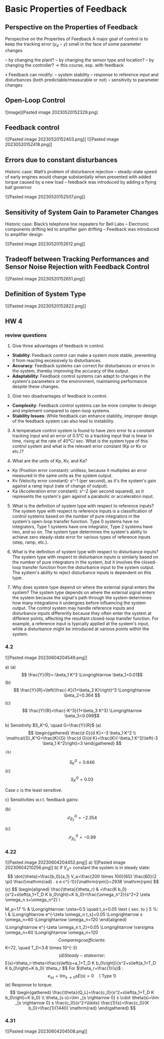 # Basic Properties of Feedback
## Perspective on the Properties of Feedback
Perspective on the Properties of Feedback A major goal of control is to keep the tracking error ($y_d - y$) small in the face of some parameter changes

– by changing the plant?
– by changing the sensor type and location?
– by changing the controller? → this course, esp. with feedback

• Feedback can modify:
– system stability
– response to reference input and disturbances (both predictable/measurable or not)
– sensitivity to parameter changes

## Open-Loop Control
![image](Pasted image 20230520152329.png)

## Feedback control 
![[Pasted image 20230520152403.png]]
![[Pasted image 20230520152418.png]]

## Errors due to constant disturbances

Historic case: Watt’s problem of disturbance rejection
– steady-state speed of early engines would change substantially when presented with added torque caused by a new load
– feedback was introduced by adding a flying ball governor

![[Pasted image 20230520152507.png]]

## Sensitivity of System Gain to Parameter Changes
Historic case: Black’s telephone line repeaters for Bell Labs
– Electronic components drifting led to amplifier gain drifting
– Feedback was introduced to amplifier design

![[Pasted image 20230520152612.png]]

## Tradeoff between Tracking Performances and Sensor Noise Rejection with Feedback Control
![[Pasted image 20230520152651.png]]

## Definition of System Type
![[Pasted image 20230520152822.png]]


## HW 4 
### review questions
1. Give three advantages of feedback in control.
  - **Stability**: Feedback control can make a system more stable, preventing it from reacting excessively to disturbances.
 -  **Accuracy**: Feedback systems can correct for disturbances or errors in the system, thereby improving the accuracy of the output.
 -   **Adaptability**: Feedback control systems can adapt to changes in the system's parameters or the environment, maintaining performance despite these changes.

2. Give two disadvantages of feedback in control.
-   **Complexity**: Feedback control systems can be more complex to design and implement compared to open-loop systems.
-   **Stability Issues**: While feedback can enhance stability, improper design of the feedback system can also lead to instability.

3. A temperature control system is found to have zero error to a constant tracking input and an error of 0.5°C to a tracking input that is linear in time, rising at the rate of 40°C/ sec. What is the system type of this control system and what is the relevant error constant (Kp or Kv or etc.)?

4. What are the units of Kp, Kv, and Ka?
-   Kp (Position error constant): unitless, because it multiplies an error measured in the same units as the system output.
-   Kv (Velocity error constant): s^-1 (per second), as it's the system's gain against a ramp input (rate of change of output).
-   Ka (Acceleration error constant): s^-2 (per second squared), as it represents the system's gain against a parabolic or acceleration input.

5. What is the definition of system type with respect to reference inputs?
The system type with respect to reference inputs is a classification of control systems based on the number of pure integrators in the system's open-loop transfer function. Type 0 systems have no integrators, Type 1 systems have one integrator, Type 2 systems have two, and so on. The system type determines the system's ability to achieve zero steady-state error for various types of reference inputs (step, ramp, etc.).

6. What is the definition of system type with respect to disturbance inputs?
The system type with respect to disturbance inputs is similarly based on the number of pure integrators in the system, but it involves the closed-loop transfer function from the disturbance input to the system output. The system's ability to reject disturbance inputs is dependent on this type.

7. Why does system type depend on where the external signal enters the system?
The system type depends on where the external signal enters the system because the signal's path through the system determines how many integrations it undergoes before influencing the system output. The control system may handle reference inputs and disturbance inputs differently because they often enter the system at different points, affecting the resultant closed-loop transfer function. For example, a reference input is typically applied at the system's input, while a disturbance might be introduced at various points within the system.

### 4.2
![[Pasted image 20230604204549.png]]

a)
	(a) $$
\frac{Y}{R}=-\beta_1 K^3 \Longrightarrow \beta_1=0.01$$
	(b) $$ \frac{Y}{R}=\left(\frac{-K}{1+\beta_2 K}\right)^3 \Longrightarrow \beta_2=0.364 $$
	(c) $$ \frac{Y}{R}=\frac{-K^3}{1+\beta_3 K^3} \Longrightarrow \beta_3=0.099$$
	


b) Sensitivity $S_K^G, \quad G=\frac{Y}{R}$
	(a)
$$
\begin{gathered}
\frac{d G}{d K}=-3 \beta_1 K^2 \\
\mathcal{S}_K^G=\frac{K}{G} \frac{d G}{d K}=\frac{K}{-\beta_1 K^3}\left(-3 \beta_1 K^2\right)=3
\end{gathered}
$$

	(b)
	
$$ S_K^G=0.646 $$
	(c) 
 $$S_K^G=0.03$$

Case $c$ is the least sensitive.

c) Sensitivities w.r.t. feedback gains:

(b)
$$
\mathcal{S}_{\beta_2}^G=-2.354
$$

(c)
$$
\mathcal{S}_{\beta_3}^G=-0.99
$$

### 4.22
![[Pasted image 20230604204452.png]]
a)
![[Pasted image 20230604210256.png]]
b) If $V_a=$ constant the system is in steady state:
$$
\dot{\theta}=\frac{b_0}{a_1} V_a=\frac{200 \times 100}{65} \frac{60}{2 \pi} \frac{\mathrm{rad} . s e c^{-1}}{\mathrm{rpm}}=2938 \mathrm{rpm}
$$
(c)
$$
\begin{aligned}
\frac{\theta}{\theta_r} & =\frac{K b_0}{s^2+s\left(a_1+T_D K b_0\right)+K b_0}=\frac{\omega_n^2}{s^2+2 \zeta \omega_n s+\omega_n^2} \\

M_p=17 \% & \Longrightarrow: \zeta=0.5 \quad t_s=0.05 \text { sec. to } 5 \%: \\
& \Longrightarrow e^{-\zeta \omega_n t_s}=0.05 \Longrightarrow s \omega_n=60 \Longrightarrow \omega_n=120
\end{aligned}
$$
$$
\Longrightarrow e^{-\zeta \omega_n t_2}=0.05 \Longrightarrow \varsigma \omega_n=60 \Longrightarrow \omega_n=120
$$
Comparing coefficients:
$$
K=72, \quad T_D=3.8 \times 10^{-3}
$$
(d) Steady-state error:
$$
E(s)=\theta_r-\theta=\frac{s\left(s+a_1+T_D K b_0\right)}{s^2+s\left(a_1+T_D K b_0\right)+K b_0} \theta_r
$$
For $\theta_r=\frac{1}{s}$ :
$$
e_{s s}=\lim _{s \rightarrow 0} s E(s)=0 \quad(\text { Type 1) }
$$
(e) Response to torque:
$$
\begin{gathered}
\frac{\theta}{Q_L}=\frac{c_0}{s^2+s\left(a_1+T_D K b_0\right)+K b_0} \\
\theta_{s o}=\lim _{s \rightarrow 0} s \cdot \theta(s)=\lim _{s \rightarrow 0} s \frac{c_0}{s^2+\ldots} \frac{1}{s}=\frac{c_0}{K b_0}=\frac{1}{1440} \mathrm{rad}
\end{gathered}
$$


### 4.31
![[Pasted image 20230604204508.png]]